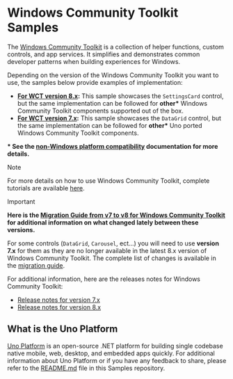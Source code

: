 # Windows Community Toolkit Samples

The [Windows Community Toolkit](https://learn.microsoft.com/windows/communitytoolkit/) is a collection of helper functions, custom controls, and app services. It simplifies and demonstrates common developer patterns when building experiences for Windows.

Depending on the version of the Windows Community Toolkit you want to use, the samples below provide examples of implementation:

- **[For WCT version 8.x](Version-8.x/UnoWCTSettingsCardSample):** This sample showcases the `SettingsCard` control, but the same implementation can be followed for **other\*** Windows Community Toolkit components supported out of the box.
- **[For WCT version 7.x](Version-7.x/UnoWCTDataGridSample):** This sample showcases the `DataGrid` control, but the same implementation can be followed for **other\*** Uno ported Windows Community Toolkit components.

**\* See the [non-Windows platform compatibility](https://aka.platform.uno/install-uno-community-toolkit#non-windows-platform-compatibility) documentation for more details.**

> [!NOTE]
> For more details on how to use Windows Community Toolkit, complete tutorials are available [here](https://aka.platform.uno/install-uno-community-toolkit).

> [!IMPORTANT]
> **Here is the [Migration Guide from v7 to v8 for Windows Community Toolkit](https://github.com/CommunityToolkit/Windows/wiki/Migration-Guide-from-v7-to-v8) for additional information on what changed lately between these versions.**
>
> For some controls (`DataGrid`, `Carousel`, ect...) you will need to use **version 7.x** for them as they are no longer available in the latest 8.x version of Windows Community Toolkit. The complete list of changes is available in the [migration guide](https://github.com/CommunityToolkit/Windows/wiki/Migration-Guide-from-v7-to-v8).
>
> For additional information, here are the releases notes for Windows Community Toolkit:
>
> - [Release notes for version 7.x](https://github.com/CommunityToolkit/WindowsCommunityToolkit/releases)
> - [Release notes for version 8.x](https://github.com/CommunityToolkit/Windows/releases)

## What is the Uno Platform

[Uno Platform](https://platform.uno) is an open-source .NET platform for building single codebase native mobile, web, desktop, and embedded apps quickly.
For additional information about Uno Platform or if you have any feedback to share, please refer to the [README.md](../../README.md) file in this Samples repository.
